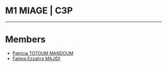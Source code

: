 # M1 MIAGE | C3P

---
# Members

- [Patricia TOTOUM MANDOUM](mailto:patricia.totoummandoum.etu@univ-lille.fr)
- [Fatima Ezzahra MAJIDI](mailto:fatima-ezzahra.majidi.etu@univ-lille.fr)